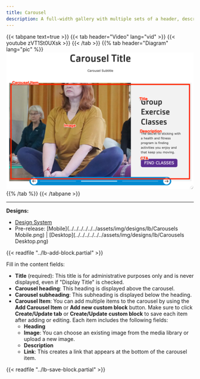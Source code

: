 ```yaml
---
title: Carousel
description: A full-width gallery with multiple sets of a header, description, and call to action overlaid on top of an image.
---
```


{{< tabpane text=true >}}
  {{< tab header="Video" lang="vid" >}}
    {{< youtube zVT1St0UXsk >}}
  {{< /tab >}}
  {{% tab header="Diagram" lang="pic" %}}
![Screenshot of the Carousel component with block labels](lb-carousel.png)
  {{% /tab %}}
{{< /tabpane >}}

-----

**Designs:**

*   [Design System](../../../../../../assets/img/designs/lb-ui-kit/Carousel.jpg)
*   Pre-release: [Mobile](../../../../../../assets/img/designs/lb/Carousels Mobile.png) | [Desktop](../../../../../../assets/img/designs/lb/Carousels Desktop.png)

{{< readfile "../lb-add-block.partial" >}}

Fill in the content fields:

*   **Title** (required): This title is for administrative purposes only and is never displayed, even if "Display Title" is checked.
*   **Carousel heading**:  This heading is displayed above the carousel.
*   **Carousel subheading**: This subheading is displayed below the heading.
*   **Carousel Item**:  You can add multiple items to the carousel by using the **Add Carousel Item** or **Add new custom block** button. Make sure to click **Create/Update tab** or **Create/Update custom block** to save each item after adding or editing. Each item includes the following fields:
    *   **Heading**
    *   **Image**: You can choose an existing image from the media library or upload a new image.
    *   **Description**
    *   **Link**:  This creates a link that appears at the bottom of the carousel item.

{{< readfile "../lb-save-block.partial" >}}
